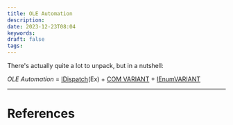 ```yaml
---
title: OLE Automation
description: 
date: 2023-12-23T08:04
keywords: 
draft: false
tags:
---
```

There's actually quite a lot to unpack, but in a nutshell:

_OLE Automation_ = [IDispatch](/notes/computer/microsoft/com/idispatch)(Ex) + [COM VARIANT](/notes/computer/microsoft/com/com-variant) + [IEnumVARIANT](https://learn.microsoft.com/en-us/windows/win32/api/oaidl/nn-oaidl-ienumvariant)

---
# References
